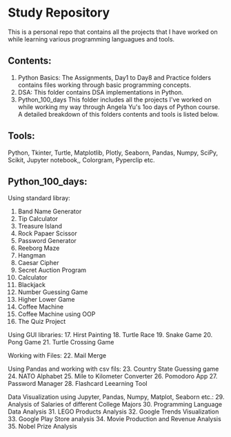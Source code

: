 # Study Repository
This is a personal repo that contains all the projects that I have worked on while learning various programming languagues and tools.

## Contents:
1. Python Basics:
The Assignments, Day1 to Day8 and Practice folders contains files working through basic programming concepts.
2. DSA:
This folder contains DSA implementations in Python.
3. Python_100_days
This folder includes all the projects I've worked on while working my way through Angela Yu's 1oo days of Python course.
A detailed breakdown of this folders contents and tools is listed below.

## Tools:
Python, Tkinter, Turtle, Matplotlib, Plotly, Seaborn, Pandas, Numpy, SciPy, Scikit, Jupyter notebook,, Colorgram, Pyperclip etc.


## Python_100_days:
Using standard libray:
1. Band Name Generator
2. Tip Calculator
3. Treasure Island
4. Rock Papaer Scissor
5. Password Generator
6. Reeborg Maze
7. Hangman
8. Caesar Cipher
9. Secret Auction Program
10. Calculator
11. Blackjack
12. Number Guessing Game
13. Higher Lower Game
14. Coffee Machine
15. Coffee Machine using OOP
16. The Quiz Project

Using GUI libraries:
17. Hirst Painting
18. Turtle Race
19. Snake Game
20. Pong Game
21. Turtle Crossing Game

Working with Files:
22. Mail Merge

Using Pandas and working with csv fils:
23. Country State Guessing game
24. NATO Alphabet
25. Mile to Kilometer Converter
26. Pomodoro App
27. Password Manager
28. Flashcard Leearning Tool

Data Visualization using Jupyter, Pandas, Numpy, Matplot, Seaborn etc.:
29. Analysis of Salaries of different College Majors
30. Programming Language Data Analysis
31. LEGO Products Analysis
32. Google Trends Visualization
33. Google Play Store analysis
34. Movie Production and Revenue Analysis
35. Nobel Prize Analysis
